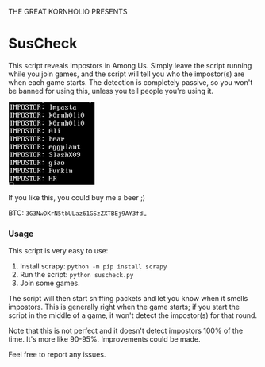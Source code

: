 THE GREAT KORNHOLIO PRESENTS

# SusCheck
This script reveals impostors in Among Us. Simply leave the script running
while you join games, and the script will tell you who the impostor(s) are
when each game starts. The detection is completely passive, so you won't
be banned for using this, unless you tell people you're using it.

![](screenshot.png)

If you like this, you could buy me a beer ;)

BTC: `3G3NwDKrN5tbULaz61GSzZXTBEj9AY3fdL`

### Usage
This script is very easy to use:

1. Install scrapy: `python -m pip install scrapy`
2. Run the script: `python suscheck.py`
3. Join some games.

The script will then start sniffing packets and let you know when it smells
impostors. This is generally right when the game starts; if you start
the script in the middle of a game, it won't detect the impostor(s)
for that round.

Note that this is not perfect and it doesn't detect impostors 100%
of the time. It's more like 90-95%. Improvements could be made.

Feel free to report any issues.
